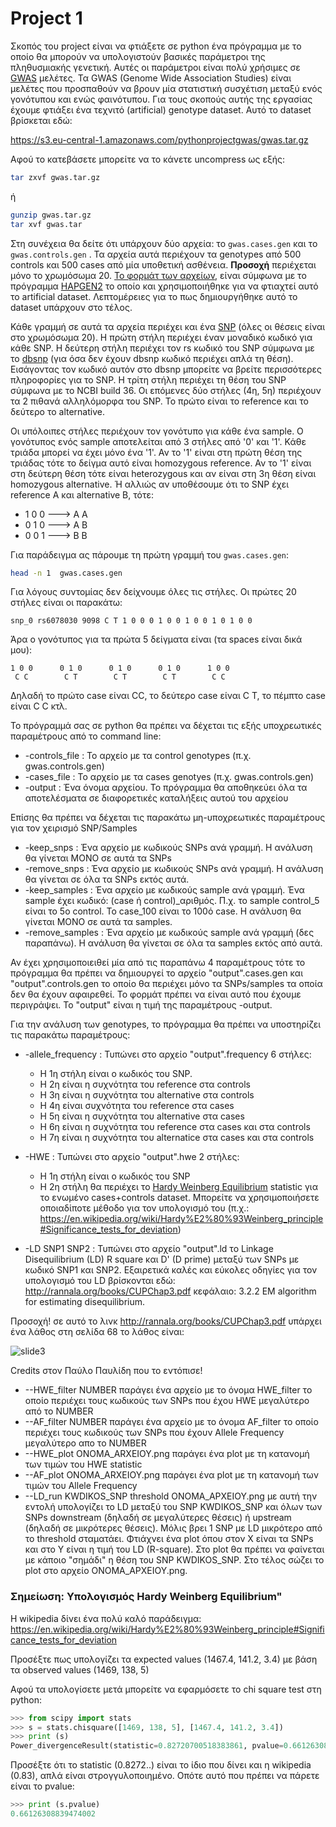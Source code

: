 # Project 1

<!-- https://gist.github.com/kantale/24f4f02d5b87ce0146e0455791e71aeb  --> 

Σκοπός του project είναι να φτιάξετε σε python ένα πρόγραμμα με το οποίο θα μπορούν να υπολογιστούν βασικές παράμετροι της πληθυσμιακής γενετική. Αυτές οι παράμετροι είναι πολύ χρήσιμες σε [GWAS](https://en.wikipedia.org/wiki/Genome-wide_association_study) μελέτες. Τα GWAS (Genome Wide Association Studies) είναι μελέτες που προσπαθούν να βρουν μία στατιστική συσχέτιση μεταξύ ενός γονότυπου και ενώς φαινότυπου. Για τους σκοπούς αυτής της εργασίας έχουμε φτιάξει ένα τεχνιτό (artificial) genotype dataset. Αυτό το dataset βρίσκεται εδώ:

https://s3.eu-central-1.amazonaws.com/pythonprojectgwas/gwas.tar.gz

Αφού το κατεβάσετε μπορείτε να το κάνετε uncompress ως εξής:

```bash
tar zxvf gwas.tar.gz
```

ή 

```bash
gunzip gwas.tar.gz
tar xvf gwas.tar
```

Στη συνέχεια θα δείτε ότι υπάρχουν δύο αρχεία: το ```gwas.cases.gen``` και το ```gwas.controls.gen``` .
Τα αρχεία αυτά περιέχουν τα genotypes από 500 controls και 500 cases από μία υποθετική ασθένεια. **Προσοχή** περιέχεται μόνο το χρωμόσωμα 20. [Το φορμάτ των αρχείων](http://www.stats.ox.ac.uk/%7Emarchini/software/gwas/file_format.html#Genotype_File_Format), είναι σύμφωνα με το πρόγραμμα [HAPGEN2](https://mathgen.stats.ox.ac.uk/genetics_software/hapgen/hapgen2.html) το οποίο και χρησιμοποιήθηκε για να φτιαχτεί αυτό το artificial dataset. Λεπτομέρειες για το πως δημιουργήθηκε αυτό το dataset υπάρχουν στο τέλος. 

Κάθε γραμμή σε αυτά τα αρχεία περιέχει και ένα [SNP](https://en.wikipedia.org/wiki/Single-nucleotide_polymorphism) (όλες οι θέσεις είναι στο χρωμόσωμα 20). Η πρώτη στήλη περιέχει έναν μοναδικό κωδικό για κάθε SNP. Η δεύτερη στήλη περιέχει τον rs κωδικό του SNP σύμφωνα με το [dbsnp](https://www.ncbi.nlm.nih.gov/projects/SNP/) (για όσα δεν έχουν dbsnp κωδικό περιέχει απλά τη θέση). Εισάγοντας τον κωδικό αυτόν στο dbsnp μπορείτε να βρείτε περισσότερες πληροφορίες για το SNP. Η τρίτη στήλη περιέχει τη θέση του SNP σύμφωνα με το NCBI build 36. Οι επόμενες δύο στήλες (4η, 5η) περιέχουν τα 2 πιθανά αλληλόμορφα του SNP. Το πρώτο είναι το reference και το δεύτερο το alternative. 

Οι υπόλοιπες στήλες περιέχουν τον γονότυπο για κάθε ένα sample. Ο γονότυπος ενός sample αποτελείται από 3 στήλες από '0' και '1'. Κάθε τριάδα μπορεί να έχει μόνο ένα '1'. Αν το '1' είναι στη πρώτη θέση της τριάδας τότε το δείγμα αυτό είναι homozygous reference. Αν το '1' είναι στη δεύτερη θέση τότε είναι heterozygous και αν είναι στη 3η θέση είναι homozygous alternative. Ή αλλιώς αν υποθέσουμε ότι το SNP έχει reference A και alternative B, τότε:

* 1 0 0 ---> Α Α
* 0 1 0 ---> Α Β
* 0 0 1 ---> Β Β

Για παράδειγμα ας πάρουμε τη πρώτη γραμμή του ```gwas.cases.gen```:

```bash
head -n 1  gwas.cases.gen 
```

Για λόγους συντομίας δεν δείχνουμε όλες τις στήλες. Οι πρώτες 20 στήλες είναι οι παρακάτω:

```
snp_0 rs6078030 9098 C T 1 0 0 0 1 0 0 1 0 0 1 0 1 0 0
```

Άρα ο γονότυπος για τα πρώτα 5 δείγματα είναι (τα spaces είναι δικά μου):

```
1 0 0      0 1 0      0 1 0      0 1 0      1 0 0
 C C        C T        C T        C T        C C          
```

Δηλαδή το πρώτο case είναι CC, το δεύτερο case είναι C T, το πέμπτο case είναι C C κτλ.


Το πρόγραμμά σας σε python θα πρέπει να δέχεται τις εξής υποχρεωτικές παραμέτρους από το command line:
* -controls_file  : Το αρχείο με τα control genotypes (π.χ. gwas.controls.gen)
* -cases_file     : Το αρχείο με τα cases genotyes (π.χ. gwas.controls.gen)
* -output         : Ένα όνομα αρχείου. Το πρόγραμμα θα αποθηκεύει όλα τα αποτελέσματα σε διαφορετικές καταλήξεις αυτού του αρχείου 

Επίσης θα πρέπει να δέχεται τις παρακάτω μη-υποχρεωτικές παραμέτρους για τον χειρισμό SNP/Samples
* -keep_snps      : Ένα αρχείο με κωδικούς SNPs ανά γραμμή. Η ανάλυση θα γίνεται ΜΟΝΟ σε αυτά τα SNPs
* -remove_snps    : Ένα αρχείο με κωδικούς SNPs ανά γραμμή. Η ανάλυση θα γίνεται σε όλα τα SNPs εκτός αυτά.
* -keep_samples   : Ένα αρχείο με κωδικούς sample ανά γραμμή. Ένα sample έχει κωδικό: (case ή control)_αριθμός. Π.χ. το sample control_5 είναι το 5ο control. Το case_100 είναι το 100ό case. Η ανάλυση θα γίνεται ΜΟΝΟ σε αυτά τα samples.
* -remove_samples : Ένα αρχείο με κωδικούς sample ανά γραμμή (δες παραπάνω). Η ανάλυση θα γίνεται σε όλα τα samples εκτός από αυτά.

Αν έχει χρησιμοποιειθεί μία από τις παραπάνω 4 παραμέτρους τότε το πρόγραμμα θα πρέπει να δημιουργεί το αρχείο "output".cases.gen και "output".controls.gen το οποίο θα περιέχει μόνο τα SNPs/samples τα οποία δεν θα έχουν αφαιρεθεί. Το φορμάτ πρέπει να είναι αυτό που έχουμε περιγράψει. Το "output" είναι η τιμή της παραμέτρους -output.  

Για την ανάλυση των genotypes, το πρόγραμμα θα πρέπει να υποστηρίζει τις παρακάτω παραμέτρους:
* -allele_frequency : Τυπώνει στο αρχείο "output".frequency 6 στήλες:
  * Η 1η στήλη είναι ο κωδικός του SNP. 
  * Η 2η είναι η συχνότητα του reference στα controls 
  * Η 3η είναι η συχνότητα του alternative στα controls
  * H 4η είναι συχνότητα του reference στα cases
  * Η 5η είναι η συχνότητα του alternative στα cases
  * H 6η είναι η συχνότητα του reference στα cases και στα controls
  * H 7η είναι η συχνότητα του alternatice στα cases και στα controls

* -HWE : Τυπώνει στο αρχείο "output".hwe 2 στήλες:
  * Η 1η στήλη είναι ο κωδικός του SNP
  * H 2η στήλη θα περιέχει το [Hardy Weinberg Equilibrium](https://en.wikipedia.org/wiki/Hardy%E2%80%93Weinberg_principle) statistic για το ενωμένο cases+controls dataset. Μπορείτε να χρησιμοποιήσετε οποιαδίποτε μέθοδο για τον υπολογισμό του (π.χ.: https://en.wikipedia.org/wiki/Hardy%E2%80%93Weinberg_principle#Significance_tests_for_deviation)

* -LD SNP1 SNP2 : Τυπώνει στο αρχείο "output".ld το Linkage Disequilibrium (LD) R square και D' (D prime) μεταξύ των SNPs με κωδικό SNP1 και SNP2. Εξαιρετικά καλές και εύκολες οδηγίες για τον υπολογισμό του LD βρίσκονται εδώ: http://rannala.org/books/CUPChap3.pdf κεφάλαιο: 3.2.2 EM algorithm for estimating disequilibrium.

Προσοχή! σε αυτό το λινκ http://rannala.org/books/CUPChap3.pdf υπάρχει ένα λάθος στη σελίδα 68 το λάθος είναι:

![slide3](https://cloud.githubusercontent.com/assets/1254711/23204323/c48aa784-f8ee-11e6-9194-fc97ae3e076d.jpg)

Credits στον Παύλο Παυλίδη που το εντόπισε!

* --HWE_filter NUMBER παράγει ένα αρχείο με το όνομα HWE_filter το οποίο περιέχει τους κωδικούς των SNPs που έχου HWE μεγαλύτερο από το NUMBER 
* --AF_filter NUMBER παράγει ένα αρχείο με το όνομα AF_filter το οποίο περιέχει τους κωδικούς των SNPs που έχουν Allele Frequency μεγαλύτερο απο το NUMBER 
* --HWE_plot ONOMA_ARXEIOY.png παράγει ένα plot με τη κατανομή των τιμών του HWE statistic
* --AF_plot ONOMA_ARXEIOY.png παράγει ένα plot με τη κατανομή των τιμών του Allele Frequency
* --LD_run KWDIKOS_SNP threshold ΟΝΟΜΑ_ΑΡΧΕΙΟΥ.png με αυτή την εντολή υπολογίζει το LD μεταξύ του SNP KWDIKOS_SNP και όλων των SNPs downstream (δηλαδή σε μεγαλύτερες θέσεις) ή upstream (δηλαδή σε μικρότερες θέσεις). Μόλις βρει 1 SNP με LD μικρότερο από το threshold σταματάει. Φτιάχνει ένα plot όπου στον Χ είναι τα SNPs και στο Y είναι η τιμή του LD (R-square). Στο plot θα πρέπει να φαίνεται με κάποιο "σημάδι" η θέση του SNP KWDIKOS_SNP. Στο τέλος σώζει το plot στο αρχείο ΟΝΟΜΑ_ΑΡΧΕΙΟΥ.png. 



### Σημείωση: Υπολογισμός Hardy Weinberg Equilibrium"

H wikipedia δίνει ένα πολύ καλό παράδειγμα:
https://en.wikipedia.org/wiki/Hardy%E2%80%93Weinberg_principle#Significance_tests_for_deviation

Πρoσέξτε πως υπολογίζει τα expected values (1467.4, 141.2, 3.4) με βάση τα observed values (1469, 138, 5)

Αφού τα υπολογίσετε μετά μπορείτε να εφαρμόσετε το chi square test στη python:

```python
>>> from scipy import stats
>>> s = stats.chisquare([1469, 138, 5], [1467.4, 141.2, 3.4])
>>> print (s)
Power_divergenceResult(statistic=0.82720700518383861, pvalue=0.66126308839474002)
```

Προσέξτε ότι το statistic (0.8272..) είναι το ίδιο που δίνει και η wikipedia (0.83), απλά είναι στρογγυλοποιημένο.
Οπότε αυτό που πρέπει να πάρετε είναι το pvalue:

```python
>>> print (s.pvalue)
0.66126308839474002
```

